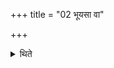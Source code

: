+++
title = "02 भूयसा वा"

+++

<details><summary>थिते</summary>

2. or for more (than ten things).  
</details>

